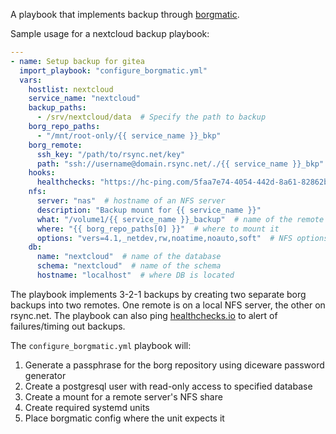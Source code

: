 A playbook that implements backup through [borgmatic](https://torsion.org/borgmatic/).

Sample usage for a nextcloud backup playbook:

```yaml
---
- name: Setup backup for gitea
  import_playbook: "configure_borgmatic.yml"
  vars:
    hostlist: nextcloud
    service_name: "nextcloud"
    backup_paths:
      - /srv/nextcloud/data  # Specify the path to backup
    borg_repo_paths:
      - "/mnt/root-only/{{ service_name }}_bkp"
    borg_remote:
      ssh_key: "/path/to/rsync.net/key"
      path: "ssh://username@domain.rsync.net/./{{ service_name }}_bkp"
    hooks:
      healthchecks: "https://hc-ping.com/5faa7e74-4054-442d-8a61-82862b840c71"
    nfs:
      server: "nas"  # hostname of an NFS server
      description: "Backup mount for {{ service_name }}"
      what: "/volume1/{{ service_name }}_backup"  # name of the remote share
      where: "{{ borg_repo_paths[0] }}"  # where to mount it
      options: "vers=4.1,_netdev,rw,noatime,noauto,soft"  # NFS options
    db:
      name: "nextcloud"  # name of the database
      schema: "nextcloud"  # name of the schema
      hostname: "localhost"  # where DB is located
```

The playbook implements 3-2-1 backups by creating two separate borg backups into two remotes. One remote is on a local NFS server, the other on rsync.net. The playbook can also ping [healthchecks.io](https://healthchecks.io/) to alert of failures/timing out backups.

The `configure_borgmatic.yml` playbook will:

1. Generate a passphrase for the borg repository using diceware password generator
2. Create a postgresql user with read-only access to specified database
3. Create a mount for a remote server's NFS share
4. Create required systemd units
5. Place borgmatic config where the unit expects it
